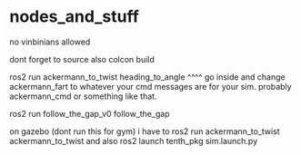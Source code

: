 # nodes_and_stuff
no vinbinians allowed

dont forget to source
also colcon build

ros2 run ackermann_to_twist heading_to_angle
^^^^ go inside and change ackermann_fart to whatever your cmd messages are for your sim. probably ackermann_cmd or something like that.

ros2 run follow_the_gap_v0 follow_the_gap

on gazebo (dont run this for gym)  i have to ros2 run ackermann_to_twist ackermann_to_twist
and also ros2 launch tenth_pkg sim.launch.py



